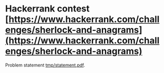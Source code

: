 # Hackerrank contest [https://www.hackerrank.com/challenges/sherlock-and-anagrams](https://www.hackerrank.com/challenges/sherlock-and-anagrams)

Problem statement [tmp/statement.pdf](tmp/statement.pdf).

